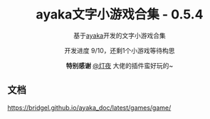 <div align="center">

# ayaka文字小游戏合集 - 0.5.4

基于[ayaka](https://github.com/bridgeL/nonebot-plugin-ayaka)开发的文字小游戏合集

开发进度 9/10，还剩1个小游戏等待构思

**特别感谢**  [@灯夜](https://github.com/lunexnocty/Meiri) 大佬的插件蛮好玩的~

</div>

## 文档

https://bridgel.github.io/ayaka_doc/latest/games/game/
